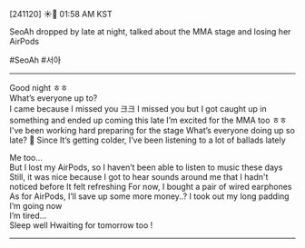 [241120] ☀️💭 01:58 AM KST

SeoAh dropped by late at night, talked about the MMA stage and losing her AirPods

#SeoAh #서아
___
Good night
ㅎㅎ  
What’s everyone up to?  
I came because I missed you
크크 I missed you 
but I got caught up in something and ended up coming this late
I’m excited for the MMA too
ㅎㅎ  
I've been working hard preparing for the stage
What’s everyone doing up so late?
🌊 Since It’s getting colder, I’ve been listening to a lot of ballads lately

Me too…  
But I lost my AirPods, so I haven’t been able to listen to music these days
Still, it was nice because I got to hear sounds around me that I hadn't noticed before
It felt refreshing
For now, I bought a pair of wired earphones
As for AirPods, I’ll save up some more money..?
I took out my long padding 
I’m going now  
I’m tired…  
Sleep well
Hwaiting for tomorrow too !
___